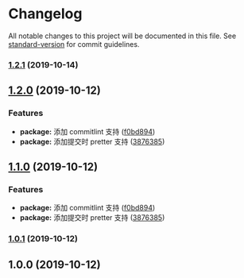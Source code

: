 # Changelog

All notable changes to this project will be documented in this file. See [standard-version](https://github.com/conventional-changelog/standard-version) for commit guidelines.

### [1.2.1](https://github.com/BryanAdamss/vue-awesome-template/compare/v1.2.0...v1.2.1) (2019-10-14)

## [1.2.0](https://github.com/BryanAdamss/vue-awesome-template/compare/v1.0.1...v1.2.0) (2019-10-12)

### Features

- **package:** 添加 commitlint 支持 ([f0bd894](https://github.com/BryanAdamss/vue-awesome-template/commit/f0bd894fdb32c9a999dcb6d0269133118429afa5))
- **package:** 添加提交时 pretter 支持 ([3876385](https://github.com/BryanAdamss/vue-awesome-template/commit/38763856b9d801f8075f876ab41f1fea03749b17))

## [1.1.0](https://github.com/BryanAdamss/vue-awesome-template/compare/v1.0.1...v1.1.0) (2019-10-12)

### Features

- **package:** 添加 commitlint 支持 ([f0bd894](https://github.com/BryanAdamss/vue-awesome-template/commit/f0bd894fdb32c9a999dcb6d0269133118429afa5))
- **package:** 添加提交时 pretter 支持 ([3876385](https://github.com/BryanAdamss/vue-awesome-template/commit/38763856b9d801f8075f876ab41f1fea03749b17))

### [1.0.1](https://github.com/BryanAdamss/vue-awesome-template/compare/v1.0.0...v1.0.1) (2019-10-12)

## 1.0.0 (2019-10-12)
